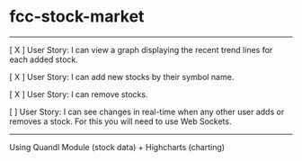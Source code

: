 # fcc-stock-market

----
[ X ] User Story: I can view a graph displaying the recent trend lines for each added stock.

[ X ] User Story: I can add new stocks by their symbol name.

[ X ] User Story: I can remove stocks.

[  ] User Story: I can see changes in real-time when any other user adds or removes a stock. For this you will need to use Web Sockets.

----
Using Quandl Module (stock data) + Highcharts (charting)
